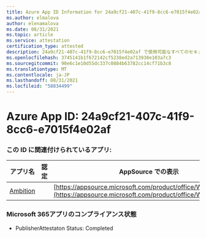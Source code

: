 ```yaml
---
title: Azure App ID Information for 24a9cf21-407c-41f9-8cc6-e7015f4e02af
ms.author: elmalova
author: elenamalova
ms.date: 08/31/2021
ms.topic: article
ms.service: attestation
certification_type: attested
description: 24a9cf21-407c-41f9-8cc6-e7015f4e02af で使用可能なすべてのセキュリティおよびコンプライアンス情報。
ms.openlocfilehash: 3745141b1f672142cf5238ed2a713938e103a7c3
ms.sourcegitcommit: 90e6c1e10d55dc337c0884b63782cc14cf71b3c8
ms.translationtype: MT
ms.contentlocale: ja-JP
ms.lasthandoff: 08/31/2021
ms.locfileid: "58834499"
---
```

# <a name="azure-app-id-24a9cf21-407c-41f9-8cc6-e7015f4e02af"></a>Azure App ID: 24a9cf21-407c-41f9-8cc6-e7015f4e02af


### <a name="apps-associated-with-this-id"></a>この ID に関連付けられているアプリ:
| **アプリ名** | **認定** | **AppSource での表示** |
|--------------|---------------|-----------------------|
| [Ambition](https://docs.microsoft.com/microsoft-365-app-certification/forward/WA200003159) |  | [https://appsource.microsoft.com/product/office/WA200003159](https://appsource.microsoft.com/product/office/WA200003159) |

### <a name="microsoft-365-app-compliance-status"></a>Microsoft 365アプリのコンプライアンス状態
- PublisherAttestaton Status: Completed
